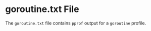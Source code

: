 <!-- loio11827e041e2245d38d514bc4dec82e26 -->

# goroutine.txt File

The `goroutine.txt` file contains `pprof` output for a `goroutine` profile.

